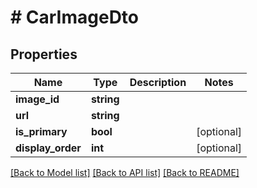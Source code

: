 # # CarImageDto

## Properties

Name | Type | Description | Notes
------------ | ------------- | ------------- | -------------
**image_id** | **string** |  |
**url** | **string** |  |
**is_primary** | **bool** |  | [optional]
**display_order** | **int** |  | [optional]

[[Back to Model list]](../../README.md#models) [[Back to API list]](../../README.md#endpoints) [[Back to README]](../../README.md)
